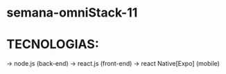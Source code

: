 # semana-omniStack-11

# TECNOLOGIAS:
  -> node.js (back-end)
  -> react.js (front-end)
  -> react Native[Expo] (mobile)

